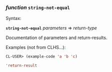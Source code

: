 ### <em>function</em> <strong>`string-not-equal`</strong>

Syntax:

<strong>`string-not-equal`</strong> <em>parameters</em> => <em>return-type</em>

Documentation of parameters and return-results.

Examples (not from CLHS...):

```lisp
CL-USER> (example-code 'a 'b 'c)

'return-result
```
